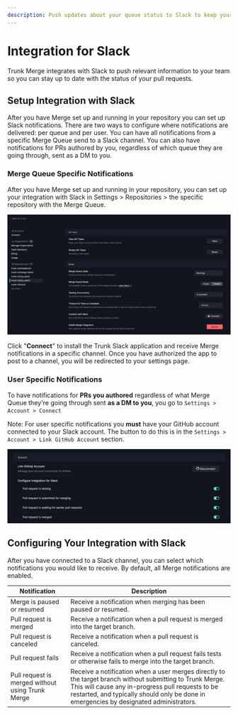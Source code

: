 ```yaml
---
description: Push updates about your queue status to Slack to keep your team informed.
---
```


# Integration for Slack

Trunk Merge integrates with Slack to push relevant information to your team so you can stay up to date with the status of your pull requests.

## Setup Integration with Slack

After you have Merge set up and running in your repository you can set up Slack notifications. There are two ways to configure where notifications are delivered: per queue and per user. You can have all notifications from a specific Merge Queue send to a Slack channel. You can also have notifications for PRs authored by you, regardless of which queue they are going through, sent as a DM to you.

### Merge Queue Specific Notifications

After you have Merge set up and running in your repository, you can set up your integration with Slack in Settings > Repositories > the specific repository with the Merge Queue.

![ ](./enable-parallel-mode.png)

Click "**Connect**" to install the Trunk Slack application and receive Merge notifications in a specific channel. Once you have authorized the app to post to a channel, you will be redirected to your settings page.

### User Specific Notifications

To have notifications for **PRs you authored** regardless of what Merge Queue they're going through sent **as a DM to you**, you go to `Settings > Account > Connect`

Note: For user specific notifications you **must** have your GitHub account connected to your Slack account. The button to do this is in the `Settings > Account > Link GitHub Account` section.

![ ](./link-github-account.png)

## Configuring Your Integration with Slack

After you have connected to a Slack channel, you can select which notifications you would like to receive. By default, all Merge notifications are enabled.

| Notification                                     | Description                                                                                                                                                                                                                                              |
| ------------------------------------------------ | -------------------------------------------------------------------------------------------------------------------------------------------------------------------------------------------------------------------------------------------------------- |
| Merge is paused or resumed                       | Receive a notification when merging has been paused or resumed.                                                                                                                                                                                          |
| Pull request is merged                           | Receive a notification when a pull request is merged into the target branch.                                                                                                                                                                             |
| Pull request is canceled                         | Receive a notification when a pull request is canceled.                                                                                                                                                                                                  |
| Pull request fails                               | Receive a notification when a pull request fails tests or otherwise fails to merge into the target branch.                                                                                                                                               |
| Pull request is merged without using Trunk Merge | Receive a notification when a user merges directly to the target branch without submitting to Trunk Merge. This will cause any in-progress pull requests to be restarted, and typically should only be done in emergencies by designated administrators. |
